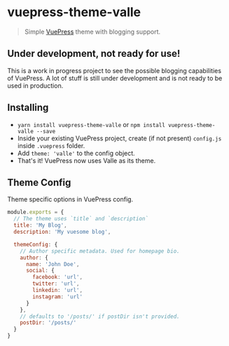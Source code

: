 # vuepress-theme-valle

> Simple [VuePress](https://github.com/vuejs/vuepress) theme with blogging support.

## **Under development, not ready for use!**

This is a work in progress project to see the possible blogging capabilities of VuePress. A lot of stuff is still under development and is not ready to be used in production.

## Installing

* `yarn install vuepress-theme-valle` or `npm install vuepress-theme-valle --save`
* Inside your existing VuePress project, create (if not present) `config.js` inside `.vuepress` folder.
* Add `theme: 'valle'` to the config object.
* That's it! VuePress now uses Valle as its theme.

## Theme Config

Theme specific options in VuePress config.

```javascript
module.exports = {
  // The theme uses `title` and `description`
  title: 'My Blog',
  description: 'My vuesome blog',

  themeConfig: {
    // Author specific metadata. Used for homepage bio.
    author: {
      name: 'John Doe',
      social: {
        facebook: 'url',
        twitter: 'url',
        linkedin: 'url',
        instagram: 'url'
      }
    },
    // defaults to '/posts/' if postDir isn't provided.
    postDir: '/posts/'
  }
}
```

